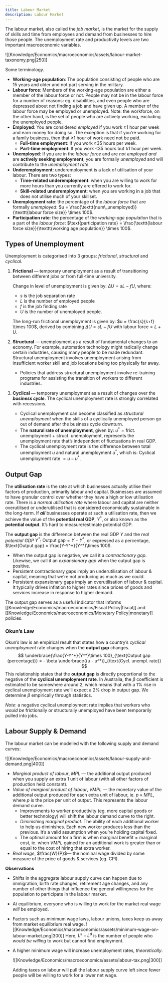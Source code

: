 ```yaml
---
title: Labour Market
description: Labour Market
---
```


The labour market, also called the *job market*, is the market for the supply of skills and time from employees and demand from businesses to hire those people. The unemployment rate and productivity levels are two important macroeconomic variables.

![[Knowledge/Economics/macroeconomics/assets/labour-market-taxonomy.png|250]]

Some terminology.
- **Working-age population**: The population consisting of people who are 15 years and older and not part serving in the military.
- **Labour force**: Members of the working-age population are either a member of the labour force or not. People may not be in the labour force for a number of reasons: eg. disabilities, and even people who are depressed about not finding a job and have given up. A member of the labour force may be employed or unemployed. Note: the workforce, on the other hand, is the set of people who are actively working, excluding the unemployed people.
- **Employed**: You are considered *employed* if you work ≥1 hour per week and earn money for doing so. The exception is that if you’re working for a family business, then that ≥1 hour of work need not be paid. 
	- **Full-time employment**: If you work ≥35 hours per week.
	- **Part-time employment**: If you work <35 hours but ≥1 hour per week.
- **Unemployed**: If you are in the *labour force* and are *not employed* *and* are **actively seeking employment**, you are formally *unemployed* and will contribute to the *unemployment rate*.
- **Underemployment**: underemployment is a lack of utilisation of your labour. There are two types:
	- **Time-related underemployment**: when you are willing to work for more hours than you currently are offered to work for.
	- **Skill-related underemployment**: when you are working in a job that does not utilise much of your skillset.
- **Unemployment rate**: the percentage of the *labour force* that are formally *unemployed*: $u = \frac{\texttt{num\_unemployed}}{\texttt{labour force size}} \times 100$.
- **Participation rate**: the percentage of the *working-age population* that is a part of the *labour force*: $\text{participation rate} = \frac{\texttt{labour force size}}{\texttt{working age population}} \times 100$.

## Types of Unemployment
Unemployment is categorised into 3 groups: *frictional*, *structural* and *cyclical*.
1. **Frictional** — temporary unemployment as a result of transitioning between different jobs or from full-time university.
    
    Change in level of unemployment is given by: $\Delta U = sL - fU$, where:
    - $s$ is the job separation rate
    - $L$ is the number of employed people
    - $f$ is the job finding rate
    - $U$ is the number of unemployed people.
    
    The long-run frictional unemployment is given by: $u = \frac{s}{s+f} \times 100$, derived by combining $\Delta U = sL - fU$ with $\text{labour force}=L+U$.
    
2. **Structural** — unemployment as a result of fundamental changes to an economy. For example, automation technology might radically change certain industries, causing many people to be made redundant. Structural unemployment involves unemployment arising from insufficient worker skill and job locations being too physically far away.
    - Policies that address structural unemployment involve re-training programs for assisting the transition of workers to different industries.
3. **Cyclical** — temporary unemployment as a result of changes over the ***business cycle***. The cyclical unemployment rate is strongly correlated with recessions.
    - Cyclical unemployment can become classified as *structural unemployment* when the skills of a cyclically unemployed person go out of demand after the business cycle downturn.
    - The **natural rate of unemployment**, given by: $u^* = \text{frict. unemployment + struct. unemployment}$, represents the unemployment rate that’s independent of fluctuations in real GDP.
    - The cyclical unemployment rate is the difference between total unemployment $u$ and natural unemployment $u^*$, which is: $\text{Cyclical unemployment rate }= u - u^*$.

## Output Gap
The **utilisation rate** is the rate at which businesses actually utilise their factors of production, primarily labour and capital. Businesses are assumed to have granular control over whether they have a high or low utilisation rate. There is a *normal utilisation rate* where labour and capital are neither overutilised or underutilised that is considered economically sustainable in the long-term. If ***all*** businesses operate at such a utilisation rate, then we achieve the value of the **potential real GDP**, $Y^*$, or also known as the **potential output**. It’s hard to measure/estimate potential GDP.

The **output gap** is the difference between the real GDP $Y$ and the *real potential GDP $Y^*$*: $\text{Output gap} = Y - Y^*$, or expressed as a percentage, $\text{Output gap} = \frac{Y-Y^*}{Y^*}\times 100$.
- When the output gap is negative, we call it a *contractionary gap*. Likewise, we call it an *expansionary gap* when the output gap is positive.
- Persistent contractionary gaps imply an underutilisation of labour & capital, meaning that we’re not producing as much as we could.
- Persistent expansionary gaps imply an overutilisation of labour & capital. It typically drives inflation to higher rates since prices of goods and services increase in response to higher demand.

The output gap serves as a useful indicator that informs [[Knowledge/Economics/macroeconomics/Fiscal Policy|fiscal]] and [[Knowledge/Economics/macroeconomics/Monetary Policy|monetary]] policies.

### Okun’s Law
Okun’s law is an empirical result that states how a country’s *cyclical unemployment* rate changes when the **output gap** changes.
$$
	\underbrace{\frac{Y-Y^*}{Y^*}\times 100}_{\text{Output gap (percentage)}}  = - \beta \underbrace{(u - u^*)}_{\text{Cycl. unempl. rate}}
$$
This relationship states that the **output gap** is directly proportional to the negative of the **cyclical unemployment rate**. In Australia, the $\beta$ coefficient is estimated to be somewhere around 2, which means that with a 1% rise in cyclical unemployment rate we’ll expect a 2% drop in output gap. We determine $\beta$  empirically through statistics.

*Note*: a negative cyclical unemployment rate implies that workers who *would be* frictionally or structurally unemployed have been temporarily pulled into jobs.

## Labour Supply & Demand
The labour market can be modelled with the following supply and demand curves:

![[Knowledge/Economics/macroeconomics/assets/labour-supply-and-demand.png|400]]

- *Marginal product of labour*, $MPL$ — the additional output produced when you supply an extra 1 unit of labour (with all other factors of production held constant). 
- *Value of marginal product of labour*, $VMPL$ — the monetary value of the additional output produced for each extra unit of labour, ie. $p\times MPL$, where $p$ is the price per unit of output. This represents the labour demand curve.
	- Improvements to worker productivity (eg. more capital goods or better technology) will shift the labour demand curve to the right.
	- *Diminishing marginal product*. The ability of each additional worker to help us diminishes. Each new worker produces less than the previous. It’s a valid assumption when you’re holding capital fixed.
	- The optimal amount for a firm is when $\text{marginal benefit}=\text{marginal cost}$, ie. when $VMPL$ gained for an additional work is greater than or equal to the cost of hiring that extra worker.
- *Real wage*, $\frac{W}{P}$— the nominal wage divided by some measure of the price of goods & services (eg. CPI).

**Observations**
- Shifts in the aggregate labour supply curve can happen due to immigration, birth rate changes, retirement age changes, and any number of other things that influence the general willingness for the population to participate in the labour market.
- At equilibrium, everyone who is willing to work for the market real wage *will* be employed.
- Factors such as minimum wage laws, labour unions, taxes keep us away from market equilibrium real wage.
	![[Knowledge/Economics/macroeconomics/assets/minimum-wage-on-labour-market.png|300]]
	Here, $L^s-L^d$ is the number of people who *would be willing* to work but cannot find employment.
- A higher minimum wage will increase unemployment rates, *theoretically*.

	![[Knowledge/Economics/macroeconomics/assets/labour-tax.png|300]]
	
	Adding taxes on labour will pull the labour supply curve left since fewer people will be willing to work for a lower net wage.
